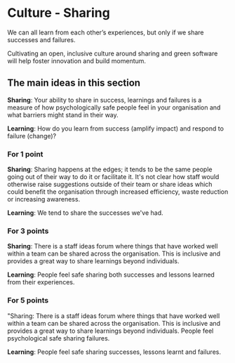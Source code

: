# Culture - Sharing

We can all learn from each other’s experiences, but only if we share successes and failures.

Cultivating an open, inclusive culture around sharing and green software will help foster innovation and build momentum.

## The main ideas in this section

**Sharing**: Your ability to share in success, learnings and failures is a measure of how psychologically safe people feel in your organisation and what barriers might stand in their way.

**Learning**: How do you learn from success (amplify impact) and respond to failure (change)?

### For 1 point

**Sharing**: Sharing happens at the edges; it tends to be the same people going out of their way to do it or facilitate it. It's not clear how staff would otherwise raise suggestions outside of their team or share ideas which could benefit the organisation through increased efficiency, waste reduction or increasing awareness.

**Learning**: We tend to share the successes we've had.

### For 3 points

**Sharing**: There is a staff ideas forum where things that have worked well within a team can be shared across the organisation. This is inclusive and provides a great way to share learnings beyond individuals.

**Learning**: People feel safe sharing both successes and lessons learned from their experiences.

### For 5 points

"Sharing: There is a staff ideas forum where things that have worked well within a team can be shared across the organisation. This is inclusive and provides a great way to share learnings beyond individuals. People feel psychological safe sharing failures.

**Learning**: People feel safe sharing successes, lessons learnt and failures.
